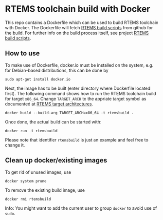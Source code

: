 
# RTEMS toolchain build with Docker

This repo contains a Dockerfile which can be used to build RTEMS toolchain with Docker. The Dockerfile will fetch [RTEMS build scripts](https://github.com/CTrocks/rtems-build-scripts) from github for the build. For further info on the build process itself, see project [RTEMS build scripts](https://github.com/CTrocks/rtems-build-scripts).

## How to use

To make use of Dockerfile, docker.io must be installed on the system, e.g. for Debian-based distributions, this can be done by
```code sh
sudo apt-get install docker.io
```

Next, the image has to be built (enter directory where Dockerfile located first). The following command shows how to run the RTEMS toolchain build for target `x86_64`. Change `TARGET_ARCH` to the appriate target symbol as documented at [RTEMS target architectures](https://docs.rtems.org/branches/master/user/hardware/architectures.html).

```code sh
docker build --build-arg TARGET_ARCH=x86_64 -t rtemsbuild .
```
Once done, the actual build can be started with:
```code sh
docker run -t rtemsbuild
```
Please note that identifier `rtemsbuild` is just an example and feel free to change it.

## Clean up docker/existing images

To get rid of unused images, use
```code sh
docker system prune
```
To remove the existing build image, use
```
docker rmi rtemsbuild
```

Info: You might want to add the current user to group `docker` to avoid use of `sudo`.

